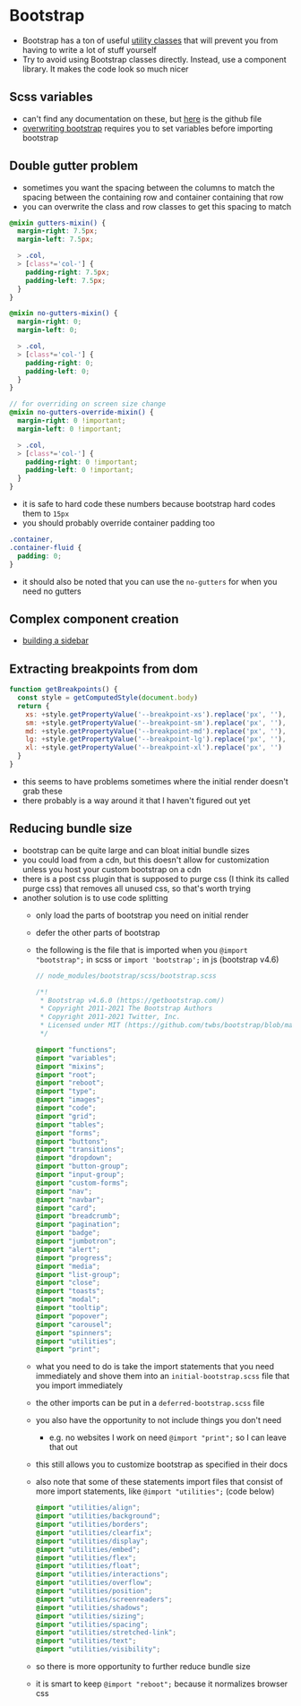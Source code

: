 # Bootstrap

- Bootstrap has a ton of useful [utility classes](https://getbootstrap.com/docs/4.0/utilities/flex/) that will prevent you from having to write a lot of stuff yourself
- Try to avoid using Bootstrap classes directly. Instead, use a component library. It makes the code look so much nicer

## Scss variables

- can't find any documentation on these, but [here](https://github.com/twbs/bootstrap/blob/main/scss/_variables.scss) is the github file
- [overwriting bootstrap](https://stackoverflow.com/questions/38792005/how-to-change-the-bootstrap-primary-color) requires you to set variables before importing bootstrap

## Double gutter problem

- sometimes you want the spacing between the columns to match the spacing between the containing row and container containing that row
- you can overwrite the class and row classes to get this spacing to match

```scss
@mixin gutters-mixin() {
  margin-right: 7.5px;
  margin-left: 7.5px;

  > .col,
  > [class*='col-'] {
    padding-right: 7.5px;
    padding-left: 7.5px;
  }
}

@mixin no-gutters-mixin() {
  margin-right: 0;
  margin-left: 0;

  > .col,
  > [class*='col-'] {
    padding-right: 0;
    padding-left: 0;
  }
}

// for overriding on screen size change
@mixin no-gutters-override-mixin() {
  margin-right: 0 !important;
  margin-left: 0 !important;

  > .col,
  > [class*='col-'] {
    padding-right: 0 !important;
    padding-left: 0 !important;
  }
}
```

- it is safe to hard code these numbers because bootstrap hard codes them to `15px`
- you should probably override container padding too

```scss
.container,
.container-fluid {
  padding: 0;
}
```

- it should also be noted that you can use the `no-gutters` for when you need no gutters

## Complex component creation

- [building a sidebar](https://bootstrapious.com/p/bootstrap-sidebar)

## Extracting breakpoints from dom

```js
function getBreakpoints() {
  const style = getComputedStyle(document.body)
  return {
    xs: +style.getPropertyValue('--breakpoint-xs').replace('px', ''),
    sm: +style.getPropertyValue('--breakpoint-sm').replace('px', ''),
    md: +style.getPropertyValue('--breakpoint-md').replace('px', ''),
    lg: +style.getPropertyValue('--breakpoint-lg').replace('px', ''),
    xl: +style.getPropertyValue('--breakpoint-xl').replace('px', '')
  }
}
```

- this seems to have problems sometimes where the initial render doesn't grab these
- there probably is a way around it that I haven't figured out yet

## Reducing bundle size

- bootstrap can be quite large and can bloat initial bundle sizes
- you could load from a cdn, but this doesn't allow for customization unless you host your custom bootstrap on a cdn
- there is a post css plugin that is supposed to purge css (I think its called purge css) that removes all unused css, so that's worth trying
- another solution is to use code splitting
  - only load the parts of bootstrap you need on initial render
  - defer the other parts of bootstrap
  - the following is the file that is imported when you `@import "bootstrap";` in scss or `import 'bootstrap';` in js (bootstrap v4.6)

    ```scss
    // node_modules/bootstrap/scss/bootstrap.scss

    /*!
     * Bootstrap v4.6.0 (https://getbootstrap.com/)
     * Copyright 2011-2021 The Bootstrap Authors
     * Copyright 2011-2021 Twitter, Inc.
     * Licensed under MIT (https://github.com/twbs/bootstrap/blob/main/LICENSE)
     */

    @import "functions";
    @import "variables";
    @import "mixins";
    @import "root";
    @import "reboot";
    @import "type";
    @import "images";
    @import "code";
    @import "grid";
    @import "tables";
    @import "forms";
    @import "buttons";
    @import "transitions";
    @import "dropdown";
    @import "button-group";
    @import "input-group";
    @import "custom-forms";
    @import "nav";
    @import "navbar";
    @import "card";
    @import "breadcrumb";
    @import "pagination";
    @import "badge";
    @import "jumbotron";
    @import "alert";
    @import "progress";
    @import "media";
    @import "list-group";
    @import "close";
    @import "toasts";
    @import "modal";
    @import "tooltip";
    @import "popover";
    @import "carousel";
    @import "spinners";
    @import "utilities";
    @import "print";
    ```

  - what you need to do is take the import statements that you need immediately and shove them into an `initial-bootstrap.scss` file that you import immediately
  - the other imports can be put in a `deferred-bootstrap.scss` file
  - you also have the opportunity to not include things you don't need
    - e.g. no websites I work on need `@import "print";` so I can leave that out
  - this still allows you to customize bootstrap as specified in their docs
  - also note that some of these statements import files that consist of more import statements, like `@import "utilities";` (code below)

    ```scss
    @import "utilities/align";
    @import "utilities/background";
    @import "utilities/borders";
    @import "utilities/clearfix";
    @import "utilities/display";
    @import "utilities/embed";
    @import "utilities/flex";
    @import "utilities/float";
    @import "utilities/interactions";
    @import "utilities/overflow";
    @import "utilities/position";
    @import "utilities/screenreaders";
    @import "utilities/shadows";
    @import "utilities/sizing";
    @import "utilities/spacing";
    @import "utilities/stretched-link";
    @import "utilities/text";
    @import "utilities/visibility";
    ```

  - so there is more opportunity to further reduce bundle size
  - it is smart to keep `@import "reboot";` because it normalizes browser css
